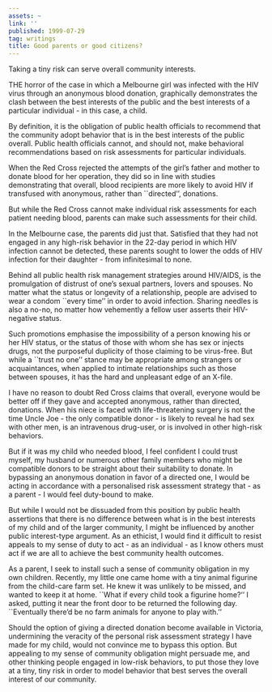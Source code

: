 ```yaml
---
assets: ~
link: ''
published: 1999-07-29
tag: writings
title: Good parents or good citizens?
---
```

Taking a tiny risk can serve overall community interests.

THE horror of the case in which a Melbourne girl was infected with the
HIV virus through an anonymous blood donation, graphically demonstrates
the clash between the best interests of the public and the best
interests of a particular individual - in this case, a child.

By definition, it is the obligation of public health officials to
recommend that the community adopt behavior that is in the best
interests of the public overall. Public health officials cannot, and
should not, make behavioral recommendations based on risk assessments
for particular individuals.

When the Red Cross rejected the attempts of the girl’s father and mother
to donate blood for her operation, they did so in line with studies
demonstrating that overall, blood recipients are more likely to avoid
HIV if transfused with anonymous, rather than \`\`directed’’, donations.

But while the Red Cross cannot make individual risk assessments for each
patient needing blood, parents can make such assessments for their
child.

In the Melbourne case, the parents did just that. Satisfied that they
had not engaged in any high-risk behavior in the 22-day period in which
HIV infection cannot be detected, these parents sought to lower the odds
of HIV infection for their daughter - from infinitesimal to none.

Behind all public health risk management strategies around HIV/AIDS, is
the promulgation of distrust of one’s sexual partners, lovers and
spouses. No matter what the status or longevity of a relationship,
people are advised to wear a condom \`\`every time’’ in order to avoid
infection. Sharing needles is also a no-no, no matter how vehemently a
fellow user asserts their HIV-negative status.

Such promotions emphasise the impossibility of a person knowing his or
her HIV status, or the status of those with whom she has sex or injects
drugs, not the purposeful duplicity of those claiming to be virus-free.
But while a \`\`trust no one’’ stance may be appropriate among strangers
or acquaintances, when applied to intimate relationships such as those
between spouses, it has the hard and unpleasant edge of an X-file.

I have no reason to doubt Red Cross claims that overall, everyone would
be better off if they gave and accepted anonymous, rather than directed,
donations. When his niece is faced with life-threatening surgery is not
the time Uncle Joe - the only compatible donor - is likely to reveal he
had sex with other men, is an intravenous drug-user, or is involved in
other high-risk behaviors.

But if it was my child who needed blood, I feel confident I could trust
myself, my husband or numerous other family members who might be
compatible donors to be straight about their suitability to donate. In
bypassing an anonymous donation in favor of a directed one, I would be
acting in accordance with a personalised risk assessment strategy that -
as a parent - I would feel duty-bound to make.

But while I would not be dissuaded from this position by public health
assertions that there is no difference between what is in the best
interests of my child and of the larger community, I might be influenced
by another public interest-type argument. As an ethicist, I would find
it difficult to resist appeals to my sense of duty to act - as an
individual - as I know others must act if we are all to achieve the best
community health outcomes.

As a parent, I seek to install such a sense of community obligation in
my own children. Recently, my little one came home with a tiny animal
figurine from the child-care farm set. He knew it was unlikely to be
missed, and wanted to keep it at home. \`\`What if every child took a
figurine home?‘’ I asked, putting it near the front door to be returned
the following day. \`\`Eventually there’d be no farm animals for anyone
to play with.’’

Should the option of giving a directed donation become available in
Victoria, undermining the veracity of the personal risk assessment
strategy I have made for my child, would not convince me to bypass this
option. But appealing to my sense of community obligation might persuade
me, and other thinking people engaged in low-risk behaviors, to put
those they love at a tiny, tiny risk in order to model behavior that
best serves the overall interest of our community.